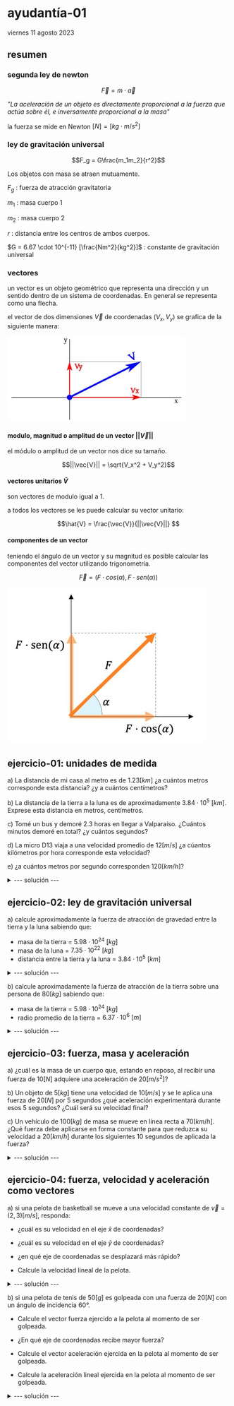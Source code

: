 # ayudantía-01

viernes 11 agosto 2023

## resumen

### segunda ley de newton

$$\vec{F} = m \cdot \vec{a}$$

*"La aceleración de un objeto es directamente proporcional a la fuerza que actúa sobre él, e inversamente proporcional a la masa"*

la fuerza se mide en Newton $[N] = [kg \cdot m/s^2]$

### ley de gravitación universal

$$F_g = G\frac{m_1m_2}{r^2}$$

Los objetos con masa se atraen mutuamente.

$F_g$ : fuerza de atracción gravitatoria

$m_1$ : masa cuerpo 1

$m_2$ : masa cuerpo 2

$r$ : distancia entre los centros de ambos cuerpos.

$G = 6.67 \cdot 10^{-11} [\frac{Nm^2}{kg^2}]$ : constante de gravitación universal

### vectores

un vector es un objeto geométrico que representa una dirección y un sentido dentro de un sistema de coordenadas. En general se representa como una flecha.

el vector de dos dimensiones $\vec{V}$ de coordenadas $(V_x, V_y)$ se grafica de la siguiente manera:

![Alt text](./img/vec.jpg)

#### modulo, magnitud o amplitud de un vector $||\vec{V}||$

el módulo o amplitud de un vector nos dice su tamaño. 

$$||\vec{V}|| = \sqrt{V_x^2 + V_y^2}$$

#### vectores unitarios $\hat{V}$

son vectores de modulo igual a 1. 

a todos los vectores se les puede calcular su vector unitario:

$$\hat{V} = \frac{\vec{V}}{||\vec{V}||} $$

#### componentes de un vector

teniendo el ángulo de un vector y su magnitud es posible calcular las componentes del vector utilizando trigonometría.

$$\vec{F} = (F \cdot cos(\alpha), F \cdot sen(\alpha))$$

![Alt text](./img/vector_fuerza.jpg)


## ejercicio-01: unidades de medida

a) La distancia de mi casa al metro es de $1.23[km]$ ¿a cuántos metros corresponde esta distancia? ¿y a cuántos centímetros?

b) La distancia de la tierra a la luna es de aproximadamente $3.84 \cdot 10^{5} \ [km]$. Exprese esta distancia en metros, centímetros.

c) Tomé un bus y demoré 2.3 horas en llegar a Valparaíso. ¿Cuántos minutos demoré en total? ¿y cuántos segundos?

d) La micro D13 viaja a una velocidad promedio de $12[m/s]$ ¿a cúantos kilómetros por hora corresponde esta velocidad?

e) ¿a cuántos metros por segundo corresponden $120[km/h]$?

<details>
<summary>--- solución ---</summary>

a) $1230[m]$, $123000[cm]$

b) $3.84 \cdot 10^{5} \ [km] \Rightarrow 3.84 \cdot 10^{8} \ [m] \Rightarrow 3.84 \cdot 10^{10} \ [cm]$

c) $138[min]$,  $8280 [seg]$

d) $12[m/s] \Rightarrow \frac{0.012[m]}{1[s]} \Rightarrow \frac{0.012[m]}{\frac{1}{3600}[h]} \Rightarrow 43.2[km/h]$

e) $120[km/h] \Rightarrow \frac{120000[m]}{1[h]} \Rightarrow \frac{120000[m]}{3600[s]} \Rightarrow 33.3[m/s]$
</details>

## ejercicio-02: ley de gravitación universal

a) calcule aproximadamente la fuerza de atracción de gravedad entre la tierra y la luna sabiendo que: 
- masa de la tierra = $5.98 \cdot 10^{24} \ [kg]$
- masa de la luna = $7.35 \cdot 10^{22} \ [kg]$
- distancia entre la tierra y la luna = $3.84 \cdot 10^{5} \ [km]$

<details>
<summary>--- solución ---</summary>

$$F_g = G\frac{m_1m_2}{r^2}$$

$$F_g =  6.67 \cdot 10^{-11} \left[\frac{Nm^2}{kg^2}\right] \cdot \frac{5.98 \cdot 10^{24} \ [kg] \cdot 7.35 \cdot 10^{22} \ [kg]}{(3.84 \cdot 10^{5} \ [km])^2}$$

$$F_g =  6.67 \cdot 10^{-11} \left[\frac{Nm^2}{kg^2}\right] \cdot \frac{5.98 \cdot 7.35 \cdot 10^{24+22} \ [kg^2] }{(3.84 \cdot 10^{8} \ [m])^2}$$

$$F_g =  6.67 \cdot 5.98 \cdot 7.35 \cdot 10^{(-11+24+22-16)} \left[\frac{Nm^2}{kg^2}\right] \cdot \frac{[kg^2]}{3.84^2 \cdot 10^{16} \ [m^2]}$$

$$F_g =  \frac{6.67 \cdot 5.98 \cdot 7.35 \cdot 10^{19}}{3.84^2} \left[\frac{Nm^2}{kg^2}\right] \cdot \frac{[kg^2]}{[m^2]}$$

$$F_g =  \frac{293.16651 \cdot 10^{19}}{14.7456} \left[\frac{Nm^2}{kg^2}\right] \cdot \frac{[kg^2]}{[m^2]}$$

$$F_g = 19.88 \cdot 10^{19} [N]$$

$$F_g \approx 1.98 \cdot 10^{20} [N]$$

</details>

b) calcule aproximadamente la fuerza de atracción de la tierra sobre una persona de $80[kg]$ sabiendo que:
- masa de la tierra = $5.98 \cdot 10^{24} \ [kg]$
- radio promedio de la tierra = $6.37 \cdot 10^{6} \ [m]$

<details>
<summary>--- solución ---</summary>

$$F_g = G\frac{m_1m_2}{r^2}$$

$$F_g =  6.67 \cdot 10^{-11} \left[\frac{Nm^2}{kg^2}\right] \cdot \frac{5.98 \cdot 10^{24} \ [kg] \cdot 85 \ [kg]}{(6.37 \cdot 10^{6} \ [m])^2}$$

$$F_g =  6.67 \cdot 10^{(-11+24-12)} \left[\frac{Nm^2}{kg^2}\right] \cdot \frac{5.98 \cdot 85 \ [kg^2]}{(6.37)^2 \ [m^2]}$$

$$F_g =  \frac{6.67 \cdot 5.98 \cdot 85 \cdot 10^{1}}{(6.37)^2} \left[\frac{Nm^2}{kg^2}\right] \cdot \frac{[kg^2]}{[m^2]}$$

$$F_g =  \frac{33903.61}{40.5769} \left[\frac{Nm^2}{kg^2}\right] \cdot \frac{[kg^2]}{[m^2]}$$

$$F_g = \frac{33903.61}{40.5769} \ [N]$$

$$F_g \approx 835.54 \ [N]$$

</details>

## ejercicio-03: fuerza, masa y aceleración

a) ¿cuál es la masa de un cuerpo que, estando en reposo, al recibir una fuerza de $10 [N]$ adquiere una aceleración de $20[m/s^2]$?

b) Un objeto de $5[kg]$ tiene una velocidad de $10[m/s]$ y se le aplica una fuerza de $20[N]$ por 5 segundos ¿qué aceleración experimentará durante esos 5 segundos? ¿Cuál será su velocidad final?

c) Un vehículo de $100[kg]$ de masa se mueve en línea recta a $70[km/h]$. ¿Qué fuerza debe aplicarse en forma constante para que reduzca su velocidad a $20[km/h]$ durante los siguientes 10 segundos de aplicada la fuerza?


<details>
<summary>--- solución ---</summary>

a) 

$$F=m \cdot a$$ 

$$m=F/a$$ 

$$m=\frac{10[N]}{20[m/s^2]}$$ 

$$m=\frac{10[kg \cdot m/s^2]}{20[m/s^2]}$$ 

$$m=\frac{10}{20}[kg]$$ 

$$m=0.5[kg]$$ 


b)

$$F=m \cdot a$$ 

$$a=F/m$$ 

$$a=\frac{20[N]}{5[kg]}$$ 

$$a=\frac{20[kg \cdot m/s^2]}{5[kg]}$$ 

$$a= 4[m/s^2]$$ 

por lo tanto, experimentará una aceleración de $4[m/s^2]$, lo que significa que cada segundo su velocidad aumentará $4[m/s]$. Eso quiere decir que en 5 segundos su velocidad aumentará $20[m/s]$ y su velocidad final será de $30[m/s]$.

c) se debe aplicar una fuerza para bajar la velocidad $50[km/h]$ en $10[seg]$.

$$a=\frac{50[km/h]}{10[seg]}$$ 

$$a=\frac{13.88[m/s]}{10[s]}$$ 

$$a=1.388[m/s^2]$$ 

por lo tanto la fuerza requerida es:

$$F=m \cdot a$$ 

$$F=100[kg] \cdot 1.388[m/s^2]$$ 

$$F=138.8[kg \cdot m/s^2]$$ 

$$F=138.8[N]$$ 


</details>

## ejercicio-04: fuerza, velocidad y aceleración como vectores

a) si una pelota de basketball se mueve a una velocidad constante de $\vec{v} = (2, 3) [m/s]$, responda:

- ¿cuál es su velocidad en el eje $\hat{x}$ de coordenadas?

- ¿cuál es su velocidad en el eje $\hat{y}$ de coordenadas?

- ¿en qué eje de coordenadas se desplazará más rápido?

- Calcule la velocidad lineal de la pelota.

<details>
<summary>--- solución ---</summary>

- su velocidad en el eje $\hat{x}$ es de $2 [m/s]$.

- su velocidad en el eje $\hat{y}$ es de $3 [m/s]$.

- se desplazará más rápido en el eje $\hat{y}$ (hacia arriba).

- para encontrar la velocidad lineal de la pelota, calculamos la magnitud del vector velocidad:

$$||\vec{v}|| = \sqrt{v_x^2 + v_y^2}$$

$$||\vec{v}|| = \sqrt{2^2 + 3^2}$$

$$||\vec{v}|| = \sqrt{4 + 9}$$

$$||\vec{v}|| = \sqrt{13}$$

$$||\vec{v}|| \approx 3.605 \ [m/s]$$

</details>

b) si una pelota de tenis de $50[g]$ es golpeada con una fuerza de $20[N]$ con un ángulo de incidencia $60°$.

- Calcule el vector fuerza ejercido a la pelota al momento de ser golpeada.

- ¿En qué eje de coordenadas recibe mayor fuerza?

- Calcule el vector aceleración ejercida en la pelota al momento de ser golpeada.

- Calcule la aceleración lineal ejercida en la pelota al momento de ser golpeada.

<details>
<summary>--- solución ---</summary>

- para calcular el vector fuerza utilizamos trigonometría:

$$\vec{F} = (F \cdot cos(\alpha), F \cdot sen(\alpha))$$

$$\vec{F} = (20[N] \cdot cos(60°), 20[N] \cdot sen(60°))$$

$$\vec{F} \approx (10, 17.32) [N]$$

- por lo tanto, recibe una fuerza mayor en el eje $\hat{y}$ (hacia arriba).

- para calcular la aceleración, aplicamos la versión vectorial de la segunda ley de newton:

$$\vec{F} = m \cdot \vec{a}$$

$$\vec{a} = \frac{\vec{F}}{m}$$

$$\vec{a} = \frac{(10, 17.32) [N]}{50[g]}$$

$$\vec{a} = \frac{(10, 17.32) [N]}{0.05[kg]}$$

$$\vec{a} = \left(\frac{10[N]}{0.05[kg]}, \frac{17.32[N]}{0.05[kg]}\right)$$

$$\vec{a} = (200[m/s^2], 346[m/s^2])$$

$$\vec{a} = (200, 346) \ [m/s^2]$$

- la aceleración lineal se calcula con el módulo del vector aceleración:

$$||\vec{a}|| = \sqrt{a_x^2 + a_y^2}$$

$$||\vec{a}|| = \sqrt{200^2 + 346^2}$$

$$||\vec{a}|| \approx 400 [m/s^2]$$


</details>